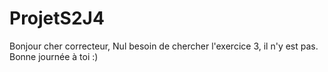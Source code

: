 # ProjetS2J4

Bonjour cher correcteur,
Nul besoin de chercher l'exercice 3, il n'y est pas.
Bonne journée à toi :)
